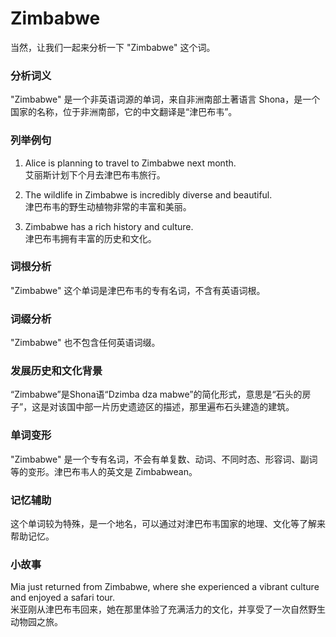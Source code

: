 # Zimbabwe

当然，让我们一起来分析一下 "Zimbabwe" 这个词。

  

### 分析词义

  

"Zimbabwe" 是一个非英语词源的单词，来自非洲南部土著语言 Shona，是一个国家的名称，位于非洲南部，它的中文翻译是“津巴布韦”。

  

### 列举例句

  

1.  Alice is planning to travel to Zimbabwe next month.  
    艾丽斯计划下个月去津巴布韦旅行。
    
      
    
2.  The wildlife in Zimbabwe is incredibly diverse and beautiful.  
    津巴布韦的野生动植物非常的丰富和美丽。
    
      
    
3.  Zimbabwe has a rich history and culture.  
    津巴布韦拥有丰富的历史和文化。
    
      
    

  

### 词根分析

  

"Zimbabwe" 这个单词是津巴布韦的专有名词，不含有英语词根。

  

### 词缀分析

  

"Zimbabwe" 也不包含任何英语词缀。

  

### 发展历史和文化背景

  

“Zimbabwe”是Shona语“Dzimba dza mabwe”的简化形式，意思是“石头的房子”，这是对该国中部一片历史遗迹区的描述，那里遍布石头建造的建筑。

  

### 单词变形

  

"Zimbabwe" 是一个专有名词，不会有单复数、动词、不同时态、形容词、副词等的变形。津巴布韦人的英文是 Zimbabwean。

  

### 记忆辅助

  

这个单词较为特殊，是一个地名，可以通过对津巴布韦国家的地理、文化等了解来帮助记忆。

  

### 小故事

  

Mia just returned from Zimbabwe, where she experienced a vibrant culture and enjoyed a safari tour.  
米亚刚从津巴布韦回来，她在那里体验了充满活力的文化，并享受了一次自然野生动物园之旅。
